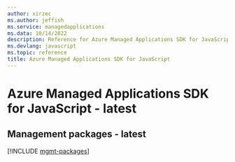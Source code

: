 ```yaml
---
author: xirzec
ms.author: jeffish
ms.service: managedapplications
ms.data: 10/14/2022
description: Reference for Azure Managed Applications SDK for JavaScript
ms.devlang: javascript
ms.topic: reference
title: Azure Managed Applications SDK for JavaScript
---
```

# Azure Managed Applications SDK for JavaScript - latest

## Management packages - latest
[!INCLUDE [mgmt-packages](managed-applications-mgmt-index.md)]